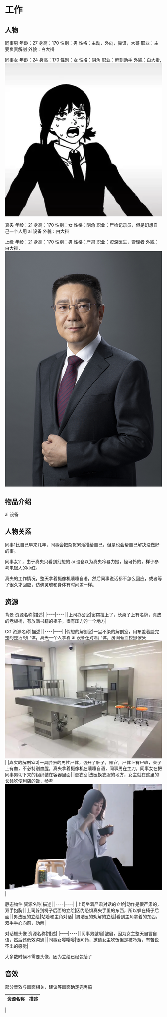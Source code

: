 # 工作

## 人物

同事男
年龄：27
身高：170
性别：男
性格：主动，外向，靠谱，大哥
职业：主要负责解剖
外貌：白大褂

同事女
年龄：24
身高：170
性别：女
性格：阴角
职业：解剖助手
外貌：白大褂,![小红脸](./%E5%A5%B3%E5%8A%A9%E6%89%8B.webp)

真央
年龄：21
身高：170
性别：女
性格：阴角
职业：尸检记录员，但是幻想自己一个人用 ai 设备
外貌：白大褂

上级
年龄：21
身高：170
性别：男
性格：严肃
职业：资深医生，管理者
外貌：白大褂，![国字脸](./%E5%9B%BD%E5%AD%97%E8%84%B8%E7%9A%84%E8%80%81%E6%9D%BF.jpg)

## 物品介绍

ai 设备

## 人物关系

同事1比自己早来几年，同事会把杂货累活推给自己，但是也会帮自己解决没做好的事。

同事女2 ，由于真央只看到幻想的 ai 设备以为真央冷暴力她，怪可怜的，样子参考电锯人的小红。

真央的工作情况，整天拿着摄像机囔囔自语，然后同事说话都不怎么回应，或者等了很久才回应，仿佛灵魂和身体有时间差一样。

## 资源

背景
资源名称|描述|
|----|----|
|上司办公室|窗帘拉上了，长桌子上有名牌，真皮的老板椅，有放满书籍的柜子，很有压力的一个地方|

CG
资源名称|描述|
|----|----|
|假想的解剖室|一尘不染的解剖室，用布盖着脸完整的整洁的尸体，真央一个人拿着 ai 设备在对着尸体，房间有监控摄像头![参考](./%E8%A7%A3%E5%89%96%E5%AE%A4%E7%9A%84%E6%A0%B7%E5%AD%90.webp)|
|真实的解剖室2|一具肿胀的男性尸体，切开了肚子，器官，尸体上有尸斑，桌子上有血，不必特别血腥，真央拿着摄像机在囔囔自语，同事男在主刀，同事女在把同事男切下来的组织装在容器里面|
|更衣室|法医换衣服的地方，女主就在这里的长凳吃便利店的饭，参考![非自然死亡的更衣室](./%E9%BB%91%E8%89%B2%E8%83%8C%E6%99%AF%E5%90%83%E9%A5%AD.png)|

静态物件
资源名称|描述|
|----|----|
|上司坐着严肃对话的立绘|动作是很严肃的，双手抱胸|
|上司躲到椅子后面的立绘|因为恐惧真央手里的东西，所以躲在椅子后面|
|男法医的立绘|站着和主角对话|
|男法医的劝解的立绘|看到主角拿着的东西，双手手心向前，劝解|

对话框头像
资源名称|描述|
|----|----|
|同事男皱眉|皱眉，因为女主整天自言自语，然后还低效沟通|
|同事女嘤嘤嘤|很可怜，邀请女主吃饭但是被冷落，有苦说不出的感觉|

大多数时候不需要头像，因为立绘已经包括了

## 音效

部分音效与画面相关，建议等画面确定完再搞

资源名称|描述|
|----|----|
|
